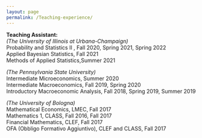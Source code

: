 ```yaml
---
layout: page
permalink: /Teaching-experience/
---
```


**Teaching Assistant:**
<br/>
*(The University of Illinois at Urbana-Champaign)*<br/>
Probability and Statistics II , Fall 2020, Spring 2021, Spring 2022<br/>
Applied Bayesian Statistics, Fall 2021<br/>
Methods of Applied Statistics,Summer 2021<br/>

*(The Pennsylvania State University)*<br />
Intermediate Microeconomics, Summer 2020<br />
Intermediate Macroeconomics, Fall 2019, Spring 2020<br />
Introductory Macroeconomic Analysis, Fall 2018, Spring 2019, Summer 2019<br />

*(The University of Bologna)*<br />
Mathematical Economics, LMEC, Fall 2017<br />
Mathematics 1, CLASS, Fall 2016, Fall 2017<br />
Financial Mathematics, CLEF, Fall 2017<br />
OFA (Obbligo Formativo Aggiuntivo), CLEF and CLASS, Fall 2017<br />

